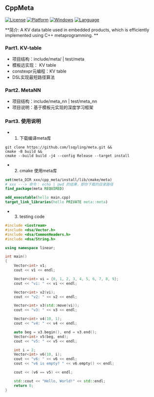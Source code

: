 ## CppMeta
[![License](https://img.shields.io/badge/License-Apache%202.0-green.svg)](https://github.com/lsqyling/tsinghua_dsa/blob/main/LICENSE)
[![Platform](https://img.shields.io/badge/Platform-Linux-blue)](https://img.shields.io/badge/Platform-Linux-blue)
[![Windows](https://img.shields.io/badge/Windows-blue)](https://img.shields.io/badge/Windows-blue)
[![Language](https://img.shields.io/badge/Language-C%2B%2B20-red)](https://en.cppreference.com/w/cpp/compiler_support/20)

**简介: A KV data table used in embedded products, which is efficiently implemented using C++ metaprogramming. **

### Part1. KV-table
- 项目结构：include/meta/ | test/meta
- 模板远实现： KV table
- constexpr元编程：KV table
- DSL实现最短路径算法



### Part2. MetaNN
- 项目结构：include/meta_nn | test/meta_nn
- 项目说明：基于模板元实现的深度学习框架



### Part3. 使用说明
- 1. 下载编译meta库
```shell
git clone https://github.com/lsqyling/meta.git &&
cmake -B build &&
cmake --build build -j4 --config Release --target install 
```
- 2. cmake 使用meta库
```cmake
set(meta_DIR xxx/cpp_meta/install/lib/cmake/meta)
# xxx ---> 命令： echo | pwd 的结果，即你下载的目录路径
find_package(meta REQUIRED)

add_executable(hello main.cpp)
target_link_libraries(hello PRIVATE meta::meta)

```
- 3. testing code
```c++
#include <iostream>
#include <dsa/Vector.h>
#include <dsa/CommonHeaders.h>
#include <dsa/String.h>

using namespace linear;

int main()
{
    Vector<int> v1;
    cout << v1 << endl;

    Vector<int> vi = {0, 1, 2, 3, 4, 5, 6, 7, 8, 9};
    cout << "vi: " << vi << endl;

    Vector<int> v2(vi);
    cout << "v2: " << v2 << endl;

    Vector<int> v3(std::move(vi));
    cout << "v3: " << v3 << endl;

    Vector<int> v4(10, 1);
    cout << "v4: " << v4 << endl;

    auto beg = v3.begin(), end = v3.end();
    Vector<int> v5(beg, end);
    cout << "v5: " << v5 << endl;

    int i = 2;
    Vector<int> v6(10, i);
    cout << "v6: " << v6 << endl;
    cout << "v6 is empty? " << v6.empty() << endl;

    cout << (v6 == v5) << endl;

    std::cout << "Hello, World!" << std::endl;
    return 0;
}

```